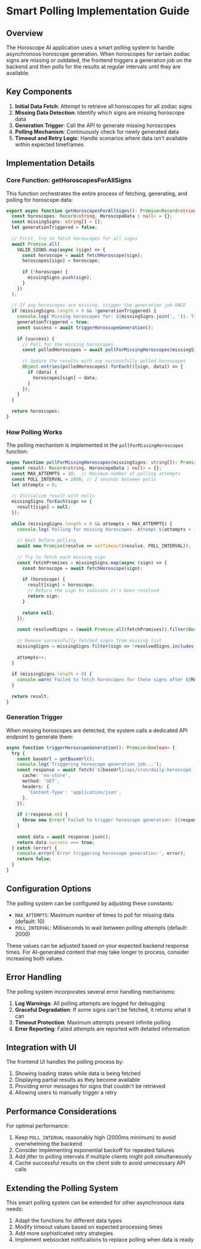 # Smart Polling Implementation Guide

## Overview

The Horoscope AI application uses a smart polling system to handle asynchronous horoscope generation. When horoscopes for certain zodiac signs are missing or outdated, the frontend triggers a generation job on the backend and then polls for the results at regular intervals until they are available.

## Key Components

1. **Initial Data Fetch**: Attempt to retrieve all horoscopes for all zodiac signs
2. **Missing Data Detection**: Identify which signs are missing horoscope data
3. **Generation Trigger**: Call the API to generate missing horoscopes
4. **Polling Mechanism**: Continuously check for newly generated data
5. **Timeout and Retry Logic**: Handle scenarios where data isn't available within expected timeframes

## Implementation Details

### Core Function: getHoroscopesForAllSigns

This function orchestrates the entire process of fetching, generating, and polling for horoscope data:

```typescript
export async function getHoroscopesForAllSigns(): Promise<Record<string, HoroscopeData | null>> {
  const horoscopes: Record<string, HoroscopeData | null> = {};
  const missingSigns: string[] = [];
  let generationTriggered = false;
  
  // First, try to fetch horoscopes for all signs
  await Promise.all(
    VALID_SIGNS.map(async (sign) => {
      const horoscope = await fetchHoroscope(sign);
      horoscopes[sign] = horoscope;
      
      if (!horoscope) {
        missingSigns.push(sign);
      }
    })
  );
  
  // If any horoscopes are missing, trigger the generation job ONCE
  if (missingSigns.length > 0 && !generationTriggered) {
    console.log(`Missing horoscopes for: ${missingSigns.join(', ')}. Triggering generation job...`);
    generationTriggered = true;
    const success = await triggerHoroscopeGeneration();
    
    if (success) {
      // Poll for the missing horoscopes
      const polledHoroscopes = await pollForMissingHoroscopes(missingSigns);
      
      // Update the results with any successfully polled horoscopes
      Object.entries(polledHoroscopes).forEach(([sign, data]) => {
        if (data) {
          horoscopes[sign] = data;
        }
      });
    }
  }
  
  return horoscopes;
}
```

### How Polling Works

The polling mechanism is implemented in the `pollForMissingHoroscopes` function:

```typescript
async function pollForMissingHoroscopes(missingSigns: string[]): Promise<Record<string, HoroscopeData | null>> {
  const result: Record<string, HoroscopeData | null> = {};
  const MAX_ATTEMPTS = 10;  // Maximum number of polling attempts
  const POLL_INTERVAL = 2000; // 2 seconds between polls
  let attempts = 0;
  
  // Initialize result with nulls
  missingSigns.forEach(sign => {
    result[sign] = null;
  });
  
  while (missingSigns.length > 0 && attempts < MAX_ATTEMPTS) {
    console.log(`Polling for missing horoscopes. Attempt ${attempts + 1}/${MAX_ATTEMPTS}. Missing: ${missingSigns.join(', ')}`);
    
    // Wait before polling
    await new Promise(resolve => setTimeout(resolve, POLL_INTERVAL));
    
    // Try to fetch each missing sign
    const fetchPromises = missingSigns.map(async (sign) => {
      const horoscope = await fetchHoroscope(sign);
      
      if (horoscope) {
        result[sign] = horoscope;
        // Return the sign to indicate it's been resolved
        return sign;
      }
      
      return null;
    });
    
    const resolvedSigns = (await Promise.all(fetchPromises)).filter(Boolean) as string[];
    
    // Remove successfully fetched signs from missing list
    missingSigns = missingSigns.filter(sign => !resolvedSigns.includes(sign));
    
    attempts++;
  }
  
  if (missingSigns.length > 0) {
    console.warn(`Failed to fetch horoscopes for these signs after ${MAX_ATTEMPTS} attempts: ${missingSigns.join(', ')}`);
  }
  
  return result;
}
```

### Generation Trigger

When missing horoscopes are detected, the system calls a dedicated API endpoint to generate them:

```typescript
async function triggerHoroscopeGeneration(): Promise<boolean> {
  try {
    const baseUrl = getBaseUrl();
    console.log('Triggering horoscope generation job...');
    const response = await fetch(`${baseUrl}/api/cron/daily-horoscope`, {
      cache: 'no-store',
      method: 'GET',
      headers: {
        'Content-Type': 'application/json',
      },
    });
    
    if (!response.ok) {
      throw new Error(`Failed to trigger horoscope generation: ${response.status}`);
    }
    
    const data = await response.json();
    return data.success === true;
  } catch (error) {
    console.error('Error triggering horoscope generation:', error);
    return false;
  }
}
```

## Configuration Options

The polling system can be configured by adjusting these constants:

- `MAX_ATTEMPTS`: Maximum number of times to poll for missing data (default: 10)
- `POLL_INTERVAL`: Milliseconds to wait between polling attempts (default: 2000)

These values can be adjusted based on your expected backend response times. For AI-generated content that may take longer to process, consider increasing both values.

## Error Handling

The polling system incorporates several error handling mechanisms:

1. **Log Warnings**: All polling attempts are logged for debugging
2. **Graceful Degradation**: If some signs can't be fetched, it returns what it can
3. **Timeout Protection**: Maximum attempts prevent infinite polling
4. **Error Reporting**: Failed attempts are reported with detailed information

## Integration with UI

The frontend UI handles the polling process by:

1. Showing loading states while data is being fetched
2. Displaying partial results as they become available
3. Providing error messages for signs that couldn't be retrieved
4. Allowing users to manually trigger a retry

## Performance Considerations

For optimal performance:

1. Keep `POLL_INTERVAL` reasonably high (2000ms minimum) to avoid overwhelming the backend
2. Consider implementing exponential backoff for repeated failures
3. Add jitter to polling intervals if multiple clients might poll simultaneously
4. Cache successful results on the client side to avoid unnecessary API calls

## Extending the Polling System

This smart polling system can be extended for other asynchronous data needs:

1. Adapt the functions for different data types
2. Modify timeout values based on expected processing times
3. Add more sophisticated retry strategies
4. Implement websocket notifications to replace polling when data is ready 